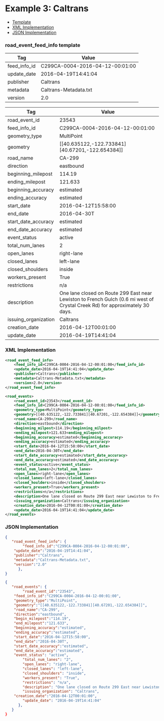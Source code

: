 # Example 3: Caltrans
- [Template](#road_event_feed_info-template)
- [XML Implementation](#xml-implementation)
- [JSON Implementation](#json-implementation)

### road_event_feed_info template
Tag | Value
--- | -----
feed_info_id | C299CA-0004-2016-04-12-00:01:00
update_date | 2016-04-19T14:41:04
publisher | Caltrans
metadata | Caltrans-Metadata.txt
version | 2.0

Tag | Value
--- | -----
road_event_id | 23543
feed_info_id | C299CA-0004-2016-04-12-00:01:00
geometry_type | MultiPoint
geometry | [[40.635122,-122.733841][40.67201,-122.654384]]
road_name | CA-299
direction | eastbound
beginning_milepost | 114.19
ending_milepost | 121.633
beginning_accuracy | estimated
ending_accuracy | estimated
start_date | 2016-04-12T15:58:00
end_date | 2016-04-30T
start_date_accuracy | estimated
end_date_accuracy | estimated
event_status | active
total_num_lanes | 2
open_lanes | right-lane
closed_lanes | left-lane
closed_shoulders | inside
workers_present | True
restrictions | n/a
description |One lane closed on Route 299 East near Lewiston to French Gulch (0.6 mi west of Crystal Creek Rd) for approximately 30 days.
issuing_organization | Caltrans
creation_date | 2016-04-12T00:01:00
update_date | 2016-04-19T14:41:04

### XML Implementation
```xml
<road_event_feed_info>
	<feed_info_id>C299CA-0004-2016-04-12-00:01:00</feed_info_id>
	<update_date>2016-04-19T14:41:04</update_date>
	<publisher>Caltrans</publisher>
	<metadata>Caltrans-Metadata.txt</metadata>
	<version>2.0</version>
</road_event_feed_info>
```

```xml
<road_events>
	<road_event_id>23543</road_event_id>
	<feed_info_id>C299CA-0004-2016-04-12-00:01:00</feed_info_id>
	<geometry_type>MultiPoint</geometry_type>
	<geometry>[[40.635122,-122.733841][40.67201,-122.654384]]</geometry>
	<road_name>CA-299</road_name>
	<direction>eastbound</direction>
	<beginning_milpost>114.19</beginning_milpost>
	<ending_milepost>121.633<ending_milepost>
	<beginning_accuracy>estimated</beginning_accuracy>
	<ending_accuracy>estimated</ending_accuracy>
	<start_date>2016-04-12T15:58:00</start_date>
	<end_date>2016-04-30T</end_date>
	<start_date_accuracy>estimated</start_date_accuracy>
	<end_date_accuracy>estimated</end_date_accuracy>
	<event_status>active</event_status>
	<total_num_lanes>2</total_num_lanes>
	<open_lanes>right-lane</open_lanes>
	<closed_lanes>left-lane</closed_lanes>
	<closed_houlders>inside</closed_shoulders>
	<workers_present>True</workers_present>
	<restrictions>n/a</restrictions>
	<description>One lane closed on Route 299 East near Lewiston to French Gulch (0.6 mi west of Crystal Creek Rd) for approximately 30 days.</description>
	<issuing_organization>Caltrans</issuing_organization>
	<creation_date>2016-04-12T00:01:00</creation_date>
	<update_date>2016-04-19T14:41:04</update_date>
</road_events>
```

### JSON Implementation
```json
{
   "road_event_feed_info": {
        "feed_info_id":"C299CA-0004-2016-04-12-00:01:00",
	"update_date":"2016-04-19T14:41:04",
	"publisher":"Caltrans",
	"metadata":"Caltrans-Metadata.txt",
	"version":"2.0"
      },
}
```

```json
{
   "road_events": {
        "road_event_id":"23543",
	"feed_info_id":"C299CA-0004-2016-04-12-00:01:00",
	"geometry_type":"MultiPoint",
	"geometry":"[[40.635122,-122.733841][40.67201,-122.654384]]",
	"road_name":"CA-299",
	"direction":"eastbound",
	"begin_milepost":"114.19",
	"end_milepost":"121.633",
	"beginning_accuracy":"estimated",
	"ending_accuracy":"estimated",
	"start_date":"2016-04-12T15:58:00",
	"end_date":"2016-04-30T",
	"start_date_accuracy":"estimated",
	"end_date_accuracy":"estimated",
	"event_status": "active",
        "total_num_lanes": "2",
        "open_lanes": "right-lane",
        "closed_lanes": "left-lane",
        "closed_shoulders": "inside",
        "workers_present": "True",
        "restrictions": "n/a",
        "description": "One lane closed on Route 299 East near Lewiston to French Gulch (0.6 mi west of Crystal Creek Rd) for approximately 30 days.",
        "issuing_organization": "Caltrans",
	"creation_date":"2016-04-12T00:01:00",
        "update_date": "2016-04-19T14:41:04"
      },
   }
}
```
